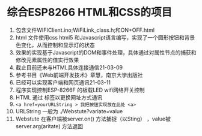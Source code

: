 # 综合ESP8266 HTML和CSS的项目 
1. 包含文件WIFIClient.ino;WiFiLink_class.h;和ON+OFF.html
2. html 文件使用css html5 和Javascript语言编写，实现了一个圆形按钮和背景色变化，从而控制和显示灯的状态
3. 效果的实现基于Javascript的DOM和事件处理，具体通过对属性节点的捕获和修改元素属性的值实行效果
4. 截止目前还未与HTML具体连接通信21-03-09
5. 参考书目《Web前端开发技术》章慧，南京大学出版社
6. 已经可以实现客户端和网页通讯21-03-11 
7. 程序实现控制ESP-8266F 的板载LED wifi网络开关控制  
8. HTML 通过<a></a> 标签以更换网址方式通讯  
9. ```<a href=yourURLString > 我把按钮实现放在此处 <a>```
10. URLString 一般为 ./Webstute?variate=value 
11. Webstute 在客户端被server.on() 方法捕捉（以Sting） ，value被server.arg(aritate) 方法返回
